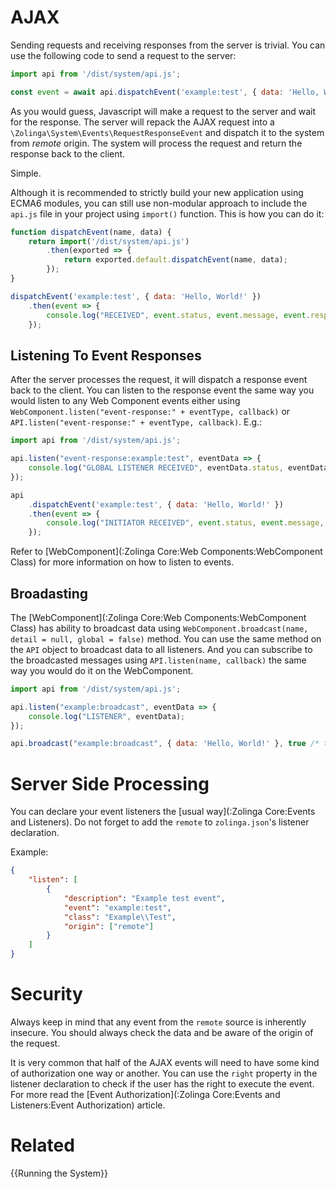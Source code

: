 # AJAX

Sending requests and receiving responses from the server is trivial. You can use the following code to send a request to the server:

```javascript
import api from '/dist/system/api.js';

const event = await api.dispatchEvent('example:test', { data: 'Hello, World!' });
```

As you would guess, Javascript will make a request to the server and wait for the response. The server will repack the AJAX request into a `\Zolinga\System\Events\RequestResponseEvent` and dispatch it to the system from *remote* origin. The system will process the request and return the response back to the client.

Simple.

Although it is recommended to strictly build your new application using ECMA6 modules, you can still use non-modular approach to include the `api.js` file in your project using `import()` function. This is how you can do it:

```javascript
function dispatchEvent(name, data) {
    return import('/dist/system/api.js')
        .then(exported => {
            return exported.default.dispatchEvent(name, data);
        });
}

dispatchEvent('example:test', { data: 'Hello, World!' })
    .then(event => {
        console.log("RECEIVED", event.status, event.message, event.response);
    });
```

## Listening To Event Responses

After the server processes the request, it will dispatch a response event back to the client. You can listen to the response event the same way you would listen to any Web Component events either using
`WebComponent.listen("event-response:" + eventType, callback)` or `API.listen("event-response:" + eventType, callback)`. E.g.:

```javascript
import api from '/dist/system/api.js';

api.listen("event-response:example:test", eventData => {
    console.log("GLOBAL LISTENER RECEIVED", eventData.status, eventData.message, eventData.response);
});

api
    .dispatchEvent('example:test', { data: 'Hello, World!' })
    .then(event => {
        console.log("INITIATOR RECEIVED", event.status, event.message, event.response);
    });
```

Refer to [WebComponent](:Zolinga Core:Web Components:WebComponent Class) for more information on how to listen to events.

## Broadasting

The [WebComponent](:Zolinga Core:Web Components:WebComponent Class) has ability to broadcast data using `WebComponent.broadcast(name, detail = null, global = false)` method. You can use the same method on the `API` object to broadcast data to all listeners. And you can subscribe to the broadcasted messages using `API.listen(name, callback)` the same way you would do it on the WebComponent. 

```javascript
import api from '/dist/system/api.js';

api.listen("example:broadcast", eventData => {
    console.log("LISTENER", eventData);
});

api.broadcast("example:broadcast", { data: 'Hello, World!' }, true /* to all windows */);
```

# Server Side Processing

You can declare your event listeners the [usual way](:Zolinga Core:Events and Listeners). Do not forget to add the `remote` to `zolinga.json`'s listener declaration.

Example: 

```json
{
    "listen": [
        {
            "description": "Example test event",
            "event": "example:test",
            "class": "Example\\Test",
            "origin": ["remote"]
        }
    ]
}
```

# Security

Always keep in mind that any event from the `remote` source is inherently insecure. You should always check the data and be aware of the origin of the request.

It is very common that half of the AJAX events will need to have some kind of authorization one way or another. You can use the `right` property in the listener declaration to check if the user has the right to execute the event. For more read the [Event Authorization](:Zolinga Core:Events and Listeners:Event Authorization) article.


# Related
{{Running the System}}